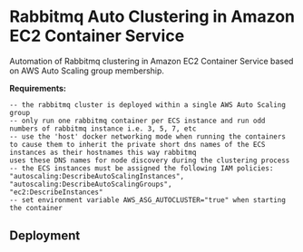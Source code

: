 Rabbitmq Auto Clustering in Amazon EC2 Container Service
========================================================

Automation of Rabbitmq clustering in Amazon EC2 Container Service based on AWS Auto Scaling group membership.

**Requirements:**

    -- the rabbitmq cluster is deployed within a single AWS Auto Scaling group
    -- only run one rabbitmq container per ECS instance and run odd numbers of rabbitmq instance i.e. 3, 5, 7, etc
    -- use the 'host' docker networking mode when running the containers to cause them to inherit the private short dns names of the ECS instances as their hostnames this way rabbitmq
    uses these DNS names for node discovery during the clustering process
    -- the ECS instances must be assigned the following IAM policies:
    "autoscaling:DescribeAutoScalingInstances",
    "autoscaling:DescribeAutoScalingGroups",
    "ec2:DescribeInstances"
    -- set environment variable AWS_ASG_AUTOCLUSTER="true" when starting the container


Deployment
----------

